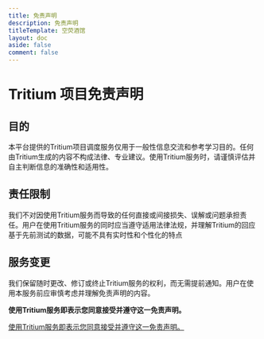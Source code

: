 ```yaml
---
title: 免责声明
description: 免责声明
titleTemplate: 空荧酒馆
layout: doc
aside: false
comment: false
---
```


# Tritium 项目免责声明

## 目的
本平台提供的Tritium项目调度服务仅用于一般性信息交流和参考学习目的。任何由Tritium生成的内容不构成法律、专业建议。使用Tritium服务时，请谨慎评估并自主判断信息的准确性和适用性。

## 责任限制
我们不对因使用Tritium服务而导致的任何直接或间接损失、误解或问题承担责任。用户在使用Tritium服务的同时应当遵守适用法律法规，并理解Tritium的回应基于先前测试的数据，可能不具有实时性和个性化的特点

## 服务变更
我们保留随时更改、修订或终止Tritium服务的权利，而无需提前通知。用户在使用本服务前应审慎考虑并理解免责声明的内容。

**使用Tritium服务即表示您同意接受并遵守这一免责声明。**

<u>使用Tritium服务即表示您同意接受并遵守这一免责声明。</u>
